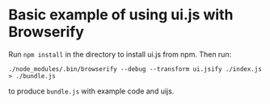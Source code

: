 # Basic example of using ui.js with Browserify

Run `npm install` in the directory to install ui.js from npm. Then run:

    ./node_modules/.bin/browserify --debug --transform ui.jsify ./index.js > ./bundle.js

to produce `bundle.js` with example code and uijs.
